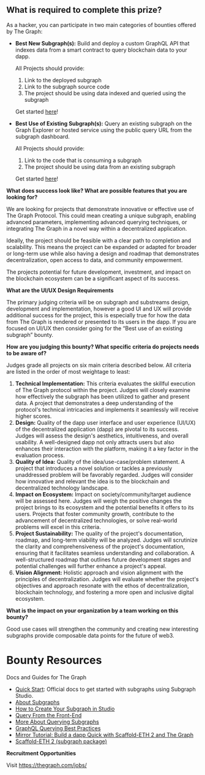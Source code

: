 ## **What is required to complete this prize?**

As a hacker, you can participate in two main categories of bounties offered by The Graph:

- **Best New Subgraph(s):** Build and deploy a custom GraphQL API that indexes data from a smart contract to query blockchain data to your dapp.
    
    All Projects should provide: 
    
    1. Link to the deployed subgraph
    2. Link to the subgraph source code
    3. The project should be using data indexed and queried using the subgraph
    
    Get started [here](https://thegraph.com/docs/en/developing/creating-a-subgraph/)!
    
- **Best Use of Existing Subgraph(s):** Query an existing subgraph on the Graph Explorer or hosted service using the public query URL from the subgraph dashboard.
    
    All Projects should provide: 
    
    1. Link to the code that is consuming a subgraph
    2. The project should be using data from an existing subgraph
    
    Get started [here](https://thegraph.com/docs/en/querying/querying-the-graph/)!
    

**What does success look like? What are possible features that you are looking for?**

We are looking for projects that demonstrate innovative or effective use of The Graph Protocol. This could mean creating a unique subgraph, enabling advanced parameters, implementing advanced querying techniques, or integrating The Graph in a novel way within a decentralized application.

Ideally, the project should be feasible with a clear path to completion and scalability. This means the project can be expanded or adapted for broader or long-term use while also having a design and roadmap that demonstrates decentralization, open access to data, and community empowerment.

The projects potential for future development, investment, and impact on the blockchain ecosystem can be a significant aspect of its success.

**What are the UI/UX Design Requirements**

The primary judging criteria will be on subgraph and substreams design, development and implementation, however a good UI and UX will provide additional success for the project, this is especially true for how the data from The Graph is rendered or presented to its users in the dapp. If you are focused on UI/UX then consider going for the “Best use of an existing subgraph” bounty.

**How are you judging this bounty? What specific criteria do projects needs to be aware of?**

Judges grade all projects on six main criteria described below. All criteria are listed in the order of most weightage to least:

1. **Technical Implementation:** This criteria evaluates the skillful execution of The Graph protocol within the project. Judges will closely examine how effectively the subgraph has been utilized to gather and present data. A project that demonstrates a deep understanding of the protocol's technical intricacies and implements it seamlessly will receive higher scores.
2. **Design:** Quality of the dapp user interface and user experience (UI/UX) of the decentralized application (dapp) are pivotal to its success. Judges will assess the design's aesthetics, intuitiveness, and overall usability. A well-designed dapp not only attracts users but also enhances their interaction with the platform, making it a key factor in the evaluation process.
3. **Quality of Idea:** Quality of the idea/use-case/problem statement. A project that introduces a novel solution or tackles a previously unaddressed problem will be favorably regarded. Judges will consider how innovative and relevant the idea is to the blockchain and decentralized technology landscape.
4. **Impact on Ecosystem:** Impact on society/community/target audience will be assessed here. Judges will weigh the positive changes the project brings to its ecosystem and the potential benefits it offers to its users. Projects that foster community growth, contribute to the advancement of decentralized technologies, or solve real-world problems will excel in this criteria.
5. **Project Sustainability:** The quality of the project's documentation, roadmap, and long-term viability will be analyzed. Judges will scrutinize the clarity and comprehensiveness of the project's documentation, ensuring that it facilitates seamless understanding and collaboration. A well-structured roadmap that outlines future development stages and potential challenges will further enhance a project's appeal.
6. **Vision Alignment:** Holistic approach and vision alignment with the principles of decentralization. Judges will evaluate whether the project's objectives and approach resonate with the ethos of decentralization, blockchain technology, and fostering a more open and inclusive digital ecosystem.

**What is the impact on your organization by a team working on this bounty?**

Good use cases will strengthen the community and creating new interesting subgraphs provide composable data points for the future of web3.

# **Bounty Resources**

Docs and Guides for The Graph

- [Quick Start](https://thegraph.com/docs/en/cookbook/quick-start/): Official docs to get started with subgraphs using Subgraph Studio.
- [About Subgraphs](https://thegraph.com/docs/en/developing/creating-a-subgraph/)
- [How to Create Your Subgraph in Studio](https://thegraph.com/docs/en/deploying/subgraph-studio/#how-to-create-your-subgraph-in-subgraph-studio)
- [Query From the Front-End](https://thegraph.com/docs/en/querying/querying-from-an-application/)
- [More About Querying Subgraphs](https://thegraph.com/docs/en/querying/querying-the-graph/)
- [GraphQL Querying Best Practices](https://thegraph.com/docs/en/querying/querying-best-practices/)
- [Mirror Tutorial: Build a dapp Quick with Scaffold-ETH 2 and The Graph](https://mirror.xyz/cryptomastery.eth/uGHEHnskoVwX-mWjAiidXfGt6QowCoKl_yX4okwZc0E)
- [Scaffold-ETH 2 (subgraph package)](https://github.com/scaffold-eth/scaffold-eth-2/tree/subgraph-package)

**Recruitment Opportunities**

Visit https://thegraph.com/jobs/